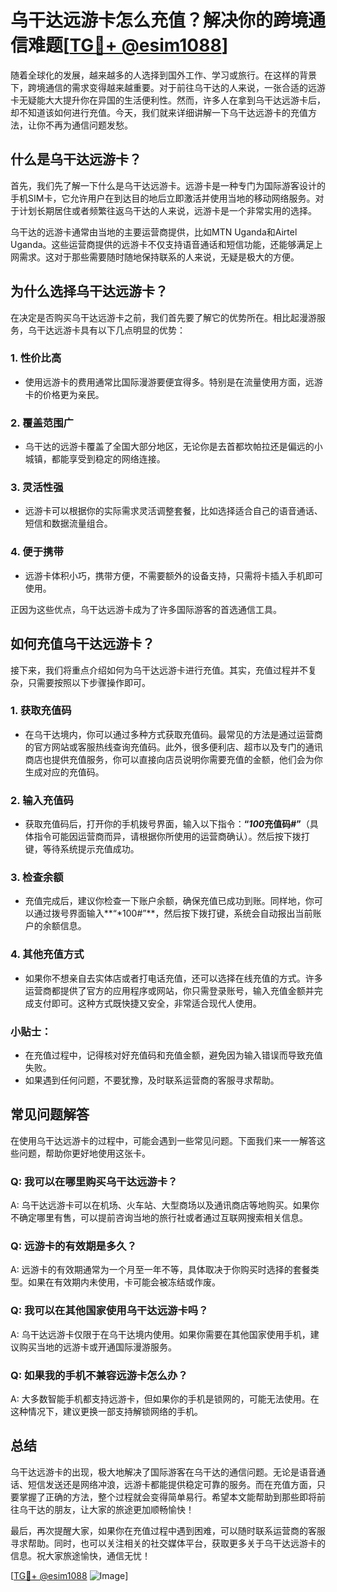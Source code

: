 # 乌干达远游卡怎么充值？解决你的跨境通信难题[[TG💪+ @esim1088](https://t.me/s/esim1088)]

随着全球化的发展，越来越多的人选择到国外工作、学习或旅行。在这样的背景下，跨境通信的需求变得越来越重要。对于前往乌干达的人来说，一张合适的远游卡无疑能大大提升你在异国的生活便利性。然而，许多人在拿到乌干达远游卡后，却不知道该如何进行充值。今天，我们就来详细讲解一下乌干达远游卡的充值方法，让你不再为通信问题发愁。

## 什么是乌干达远游卡？

首先，我们先了解一下什么是乌干达远游卡。远游卡是一种专门为国际游客设计的手机SIM卡，它允许用户在到达目的地后立即激活并使用当地的移动网络服务。对于计划长期居住或者频繁往返乌干达的人来说，远游卡是一个非常实用的选择。

乌干达的远游卡通常由当地的主要运营商提供，比如MTN Uganda和Airtel Uganda。这些运营商提供的远游卡不仅支持语音通话和短信功能，还能够满足上网需求。这对于那些需要随时随地保持联系的人来说，无疑是极大的方便。

## 为什么选择乌干达远游卡？

在决定是否购买乌干达远游卡之前，我们首先要了解它的优势所在。相比起漫游服务，乌干达远游卡具有以下几点明显的优势：

### 1. **性价比高**
   - 使用远游卡的费用通常比国际漫游要便宜得多。特别是在流量使用方面，远游卡的价格更为亲民。
   
### 2. **覆盖范围广**
   - 乌干达的远游卡覆盖了全国大部分地区，无论你是去首都坎帕拉还是偏远的小城镇，都能享受到稳定的网络连接。

### 3. **灵活性强**
   - 远游卡可以根据你的实际需求灵活调整套餐，比如选择适合自己的语音通话、短信和数据流量组合。

### 4. **便于携带**
   - 远游卡体积小巧，携带方便，不需要额外的设备支持，只需将卡插入手机即可使用。

正因为这些优点，乌干达远游卡成为了许多国际游客的首选通信工具。

## 如何充值乌干达远游卡？

接下来，我们将重点介绍如何为乌干达远游卡进行充值。其实，充值过程并不复杂，只需要按照以下步骤操作即可。

### 1. **获取充值码**
   - 在乌干达境内，你可以通过多种方式获取充值码。最常见的方法是通过运营商的官方网站或客服热线查询充值码。此外，很多便利店、超市以及专门的通讯商店也提供充值服务，你可以直接向店员说明你需要充值的金额，他们会为你生成对应的充值码。

### 2. **输入充值码**
   - 获取充值码后，打开你的手机拨号界面，输入以下指令：**“*100*充值码#”**（具体指令可能因运营商而异，请根据你所使用的运营商确认）。然后按下拨打键，等待系统提示充值成功。

### 3. **检查余额**
   - 充值完成后，建议你检查一下账户余额，确保充值已成功到账。同样地，你可以通过拨号界面输入**“*100#”**，然后按下拨打键，系统会自动报出当前账户的余额信息。

### 4. **其他充值方式**
   - 如果你不想亲自去实体店或者打电话充值，还可以选择在线充值的方式。许多运营商都提供了官方的应用程序或网站，你只需登录账号，输入充值金额并完成支付即可。这种方式既快捷又安全，非常适合现代人使用。

### 小贴士：
   - 在充值过程中，记得核对好充值码和充值金额，避免因为输入错误而导致充值失败。
   - 如果遇到任何问题，不要犹豫，及时联系运营商的客服寻求帮助。

## 常见问题解答

在使用乌干达远游卡的过程中，可能会遇到一些常见问题。下面我们来一一解答这些问题，帮助你更好地使用这张卡。

### Q: 我可以在哪里购买乌干达远游卡？
   A: 乌干达远游卡可以在机场、火车站、大型商场以及通讯商店等地购买。如果你不确定哪里有售，可以提前咨询当地的旅行社或者通过互联网搜索相关信息。

### Q: 远游卡的有效期是多久？
   A: 远游卡的有效期通常为一个月至一年不等，具体取决于你购买时选择的套餐类型。如果在有效期内未使用，卡可能会被冻结或作废。

### Q: 我可以在其他国家使用乌干达远游卡吗？
   A: 乌干达远游卡仅限于在乌干达境内使用。如果你需要在其他国家使用手机，建议购买当地的远游卡或开通国际漫游服务。

### Q: 如果我的手机不兼容远游卡怎么办？
   A: 大多数智能手机都支持远游卡，但如果你的手机是锁网的，可能无法使用。在这种情况下，建议更换一部支持解锁网络的手机。

## 总结

乌干达远游卡的出现，极大地解决了国际游客在乌干达的通信问题。无论是语音通话、短信发送还是网络冲浪，远游卡都能提供稳定可靠的服务。而在充值方面，只要掌握了正确的方法，整个过程就会变得简单易行。希望本文能帮助到那些即将前往乌干达的朋友，让大家的旅途更加顺畅愉快！

最后，再次提醒大家，如果你在充值过程中遇到困难，可以随时联系运营商的客服寻求帮助。同时，也可以关注相关的社交媒体平台，获取更多关于乌干达远游卡的信息。祝大家旅途愉快，通信无忧！

[[TG💪+ @esim1088](https://t.me/s/esim1088) ![Image](https://i.postimg.cc/4NQfJmqS/Snipaste-2025-05-13-00-14-12.png)]